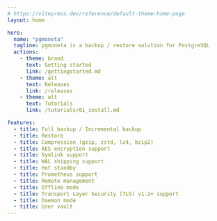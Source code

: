 ```yaml
---
# https://vitepress.dev/reference/default-theme-home-page
layout: home

hero:
  name: "pgmoneta"
  tagline: pgmoneta is a backup / restore solution for PostgreSQL
  actions:
    - theme: brand
      text: Getting started
      link: /gettingstarted.md
    - theme: alt
      text: Releases
      link: /releases
    - theme: alt
      text: Tutorials
      link: /tutorials/01_install.md

features:
  - title: Full backup / Incremental backup
  - title: Restore
  - title: Compression (gzip, zstd, lz4, bzip2)
  - title: AES encryption support
  - title: Symlink support
  - title: WAL shipping support
  - title: Hot standby
  - title: Prometheus support
  - title: Remote management
  - title: Offline mode
  - title: Transport Layer Security (TLS) v1.2+ support
  - title: Daemon mode
  - title: User vault
---
```


